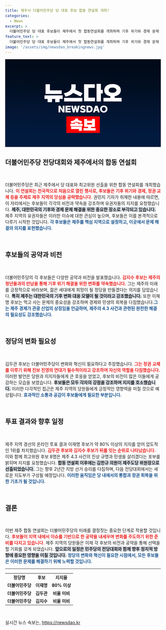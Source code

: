 ```yaml
---
title: 제주서 더불어민주당 당 대표 후보 합동 연설회 개최!
categories:
  - News
excerpt: >
  더불어민주당 당 대표 후보들이 제주에서 첫 합동연설회를 개최하며 기후 위기와 경제 문제 해결을 다짐했습니다. 이재명이 80% 넘는 지지를 받으며 우세를 보였고, 변화를 외치는 후보들의 연대가 주목받고 있습니다.
feature_text: >
  더불어민주당 당 대표 후보들이 제주에서 첫 합동연설회를 개최하며 기후 위기와 경제 문제 해결을 다짐했습니다. 이재명이 80% 넘는 지지를 받으며 우세를 보였고, 변화를 외치는 후보들의 연대가 주목받고 있습니다.
image: '/assets/img/newsdao_breakingnews.jpg'
---
```


<p><img src="/assets/img/newsdao_breakingnews.jpg" alt="flaretime 속보" /></p>

<h2 data-ke-size="size26">더불어민주당 전당대회와 제주에서의 합동 연설회</h2>

<p data-ke-size="size16">&nbsp;</p>

<p>더불어민주당은 최근 제주에서 당 대표와 최고위원 선출을 위한 합동 연설회를 개최했습니다. <b><span style="color: #ee2323;">이 연설회는 전국적으로 처음으로 열린 행사로, 후보들은 기후 위기와 경제, 정권 교체 등을 주제로 제주 지역의 당심을 공략했습니다.</span></b> 권민지 기자가 취재한 내용에 따르면, 이 자리에서는 후보들이 각각의 비전과 약속을 강조하며 유권자들의 지지를 요청했습니다. <b><span style="background-color: #21538527;">제주, 대한민국의 기후와 경제 문제 해결을 위한 중요한 장소로 부각되고 있습니다.</span></b> 제주 지역의 유권자들은 이러한 이슈에 대한 관심이 높으며, 후보들은 이를 본격적으로 다루기 시작한 것입니다. <b><span style="color: #1a5490;">각 후보들은 제주를 핵심 지역으로 설정하고, 이곳에서 문제 해결의 의지를 표현했습니다.</span></b></p>

<p data-ke-size="size16">&nbsp;</p>

<h2 data-ke-size="size26">후보들의 공약과 비전</h2>

<p data-ke-size="size16">&nbsp;</p>

<p>더불어민주당의 각 후보들은 다양한 공약과 비전을 발표했습니다. <b><span style="color: #ee2323;">김지수 후보는 제주의 청년들과의 만남을 통해 기후 위기 해결을 위한 변화를 약속했습니다.</span></b> 그는 제주의 미래를 긍정적으로 바라보며, 젊은 세대에게 희망이 될 정당을 만들겠다는 의지를 담았습니다. <b><span style="background-color: #21538527;">특히 제주는 대한민국의 기후 변화 대응 모델이 될 것이라고 강조했습니다.</span></b> 또한 이재명 후보는 먹고 사는 문제의 중요성을 강조하며 경제와 민생의 회복을 다짐했습니다.<b><span style="color: #1a5490;">그는 제주 경제가 관광 산업의 상징임을 언급하며, 제주의 4.3 사건과 관련된 완전한 해결의 필요성도 강조했습니다.</span></b></p>

<p data-ke-size="size16">&nbsp;</p>

<h2 data-ke-size="size26">정당의 변화 필요성</h2>

<p data-ke-size="size16">&nbsp;</p>

<p>김두관 후보는 더불어민주당이 변화와 혁신이 필요하다고 주장했습니다. <b><span style="color: #ee2323;">그는 정권 교체를 이루기 위해 진보 진영의 연대가 필수적이라고 강조하며 자신의 역할을 다짐했습니다.</span></b> 이러한 발언은 당원과 지지자들에게 큰 호응을 얻었고, 후보의 비전이 많은 이들에게 공감하는 모습을 보였습니다. <b><span style="background-color: #21538527;">후보들은 모두 각자의 강점을 강조하며 지지를 호소했습니다.</span></b> 이러한 다각적인 접근은 제주 지역의 당원들에게 긍정적인 영향력을 미칠 것으로 예상됩니다. <b><span style="color: #1a5490;">효과적인 소통과 공감이 후보들에게 필요한 부분입니다.</span></b></p>

<p data-ke-size="size16">&nbsp;</p>

<h2 data-ke-size="size26">투표 결과와 향후 일정</h2>

<p data-ke-size="size16">&nbsp;</p>

<p>제주 지역 경선의 온라인 투표 결과 이재명 후보가 약 80% 이상의 지지를 얻어 압도적인 1위를 차지했습니다. <b><span style="color: #ee2323;">김두관 후보와 김지수 후보가 뒤를 잇는 순위로 나타났습니다.</span></b> 이와 함께 최고위원 후보 8명은 제주 4.3 사건의 진상 규명과 민생을 살리겠다는 포부를 밝히며 지지를 요청했습니다. <b><span style="background-color: #21538527;">합동 연설회 이후에는 김한규 의원이 제주도당 위원장으로 선출되었습니다.</span></b> 그는 향후 2년간 지방 선거 승리를 다짐하며, 다음 전당대회에서는 새로운 지도부가 구성될 예정입니다. <b><span style="color: #1a5490;">이러한 움직임은 당 내에서의 통합과 정권 회복을 위한 기초가 될 것입니다.</span></b></p>

<p data-ke-size="size16">&nbsp;</p>

<h2 data-ke-size="size26">결론</h2>

<p data-ke-size="size16">&nbsp;</p>

<p>이번 제주 합동 연설회는 더불어민주당의 미래를 결정짓는 중요한 단계로 작용할 것입니다. <b><span style="color: #ee2323;">후보들이 지역 내에서 이슈를 기반으로 한 공약을 내세우며 변화를 주도하기 위한 준비를 다지고 있습니다.</span></b> 제주 지역의 당원들은 이제 각 후보의 비전과 공약을 통해 선택을 할 기회를 갖게 되었습니다. <b><span style="background-color: #21538527;">앞으로의 일정은 민주당의 전당대회와 함께 향후 정치적 방향에 중요한 영향을 미칠 것입니다.</span></b> <b><span style="color: #1a5490;">정당의 변화와 혁신이 필요한 시점에서, 모든 후보들은 이러한 문제를 해결하기 위해 노력할 것입니다.</span></b> </p>

<hr>

<table style="width:100%">
<tr>
<td style="text-align: center; height: 17px;"><b>정당명</b></td>
<td style="text-align: center; height: 17px;"><b>후보</b></td>
<td style="text-align: center; height: 17px;"><b>지지율</b></td>
</tr>
<tr>
<td style="text-align: center; height: 17px;"><b>더불어민주당</b></td>
<td style="text-align: center; height: 17px;"><b>이재명</b></td>
<td style="text-align: center; height: 17px;"><b>80% 이상</b></td>
</tr>
<tr>
<td style="text-align: center; height: 17px;"><b>더불어민주당</b></td>
<td style="text-align: center; height: 17px;"><b>김두관</b></td>
<td style="text-align: center; height: 17px;"><b>비율 미비</b></td>
</tr>
<tr>
<td style="text-align: center; height: 17px;"><b>더불어민주당</b></td>
<td style="text-align: center; height: 17px;"><b>김지수</b></td>
<td style="text-align: center; height: 17px;"><b>비율 미비</b></td>
</tr>
</table>

<p data-ke-size="size16">&nbsp;</p>
실시간 뉴스 속보는, <a href="https://newsdao.kr" rel="dofollow">https://newsdao.kr</a>



